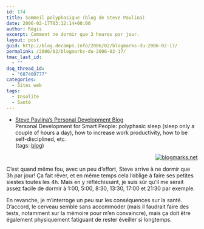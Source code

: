 ```yaml
---
id: 174
title: Sommeil polyphasique (blog de Steve Pavlina)
date: 2006-02-17T03:12:14+00:00
author: Régis
excerpt: Comment ne dormir que 3 heures par jour.
layout: post
guid: http://blog.decamps.info/2006/02/blogmarks-du-2006-02-17/
permalink: /2006/02/blogmarks-du-2006-02-17/
tmac_last_id:
  - ""
dsq_thread_id:
  - "687400777"
categories:
  - Sites web
tags:
  - Insolite
  - Santé
---
```

<ul class="blogmarks">
  <li>
    <a href="http://www.stevepavlina.com/blog/">Steve Pavlina’s Personal Development Blog</a><br />Personal Development for Smart People: polyphasic sleep (sleep only a couple of hours a day), how to increase work productivity, how to be self-disciplined, etc.<br />(tags: <a rel="tag" href="http://blogmarks.net/tag/blog">blog</a>)
  </li>
</ul>

<p style="text-align:right">
  <a href="http://blogmarks.net/user/Regis"><img src="http://blogmarks.net/img/button.png" alt="blogmarks.net" border="0" /></a>
</p>

C&rsquo;est quand même fou, avec un peu d&rsquo;effort, Steve arrive à ne dormir que 3h par jour! Ça fait rêver, et en même temps cela l&rsquo;oblige à faire ses petites siestes toutes les 4h. Mais en y réfléchissant, je suis sûr qu&rsquo;il me serait assez facile de dormir à 1:00, 5:00, 8:30, 13:30, 17:00 et 21:30 par exemple.

En revanche, je m&rsquo;interroge un peu sur les conséquences sur la santé. D&rsquo;accord, le cerveau semble sans accommoder (mais il faudrait faire des tests, notamment sur la mémoire pour m&rsquo;en convaincre), mais ça doit être également physiquement fatiguant de rester éveiller si longtemps.